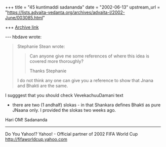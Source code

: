 +++
title = "45 kuntimaddi sadananda"
date = "2002-06-13"
upstream_url = "https://lists.advaita-vedanta.org/archives/advaita-l/2002-June/003085.html"

+++
[Archive link](https://lists.advaita-vedanta.org/archives/advaita-l/2002-June/003085.html)

--- hbdave <hbd at DDIT.ERNET.IN> wrote:
> Stephanie Stean wrote:
>> Can anyone give me some
> references of where this idea is
> > covered more thoroughly?
> >
> > Thanks
> > Stephanie
>
> I do not think any one can give you a reference to
> show that Jnana and Bhakti
> are the same.

I sugggest that you should check VevekachuuDamani text
- there are two (1 andhalf) slokas - in  that Shankara
defines Bhakti as pure JNaana only. I provided the
slokas two weeks ago.

Hari OM!
Sadananda

__________________________________________________
Do You Yahoo!?
Yahoo! - Official partner of 2002 FIFA World Cup
http://fifaworldcup.yahoo.com

